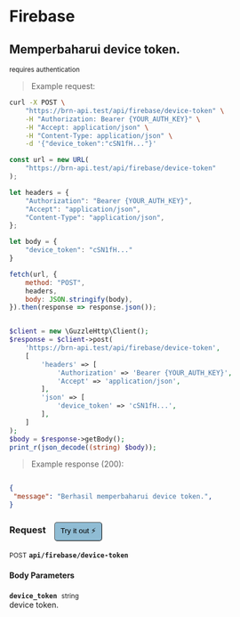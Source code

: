 # Firebase


## Memperbaharui device token.

<small class="badge badge-darkred">requires authentication</small>



> Example request:

```bash
curl -X POST \
    "https://brn-api.test/api/firebase/device-token" \
    -H "Authorization: Bearer {YOUR_AUTH_KEY}" \
    -H "Accept: application/json" \
    -H "Content-Type: application/json" \
    -d '{"device_token":"cSN1fH..."}'

```

```javascript
const url = new URL(
    "https://brn-api.test/api/firebase/device-token"
);

let headers = {
    "Authorization": "Bearer {YOUR_AUTH_KEY}",
    "Accept": "application/json",
    "Content-Type": "application/json",
};

let body = {
    "device_token": "cSN1fH..."
}

fetch(url, {
    method: "POST",
    headers,
    body: JSON.stringify(body),
}).then(response => response.json());
```

```php

$client = new \GuzzleHttp\Client();
$response = $client->post(
    'https://brn-api.test/api/firebase/device-token',
    [
        'headers' => [
            'Authorization' => 'Bearer {YOUR_AUTH_KEY}',
            'Accept' => 'application/json',
        ],
        'json' => [
            'device_token' => 'cSN1fH...',
        ],
    ]
);
$body = $response->getBody();
print_r(json_decode((string) $body));
```


> Example response (200):

```json

{
 "message": "Berhasil memperbaharui device token.",
}
```
<div id="execution-results-POSTapi-firebase-device-token" hidden>
    <blockquote>Received response<span id="execution-response-status-POSTapi-firebase-device-token"></span>:</blockquote>
    <pre class="json"><code id="execution-response-content-POSTapi-firebase-device-token"></code></pre>
</div>
<div id="execution-error-POSTapi-firebase-device-token" hidden>
    <blockquote>Request failed with error:</blockquote>
    <pre><code id="execution-error-message-POSTapi-firebase-device-token"></code></pre>
</div>
<form id="form-POSTapi-firebase-device-token" data-method="POST" data-path="api/firebase/device-token" data-authed="1" data-hasfiles="0" data-headers='{"Authorization":"Bearer {YOUR_AUTH_KEY}","Accept":"application\/json","Content-Type":"application\/json"}' onsubmit="event.preventDefault(); executeTryOut('POSTapi-firebase-device-token', this);">
<h3>
    Request&nbsp;&nbsp;&nbsp;
        <button type="button" style="background-color: #8fbcd4; padding: 5px 10px; border-radius: 5px; border-width: thin;" id="btn-tryout-POSTapi-firebase-device-token" onclick="tryItOut('POSTapi-firebase-device-token');">Try it out ⚡</button>
    <button type="button" style="background-color: #c97a7e; padding: 5px 10px; border-radius: 5px; border-width: thin;" id="btn-canceltryout-POSTapi-firebase-device-token" onclick="cancelTryOut('POSTapi-firebase-device-token');" hidden>Cancel</button>&nbsp;&nbsp;
    <button type="submit" style="background-color: #6ac174; padding: 5px 10px; border-radius: 5px; border-width: thin;" id="btn-executetryout-POSTapi-firebase-device-token" hidden>Send Request 💥</button>
    </h3>
<p>
<small class="badge badge-black">POST</small>
 <b><code>api/firebase/device-token</code></b>
</p>
<p>
<label id="auth-POSTapi-firebase-device-token" hidden>Authorization header: <b><code>Bearer </code></b><input type="text" name="Authorization" data-prefix="Bearer " data-endpoint="POSTapi-firebase-device-token" data-component="header"></label>
</p>
<h4 class="fancy-heading-panel"><b>Body Parameters</b></h4>
<p>
<b><code>device_token</code></b>&nbsp;&nbsp;<small>string</small>  &nbsp;
<input type="text" name="device_token" data-endpoint="POSTapi-firebase-device-token" data-component="body" required  hidden>
<br>
device token.
</p>

</form>



